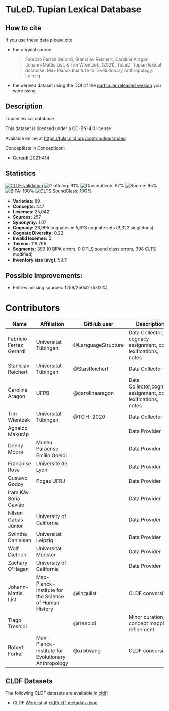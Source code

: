 # TuLeD. Tupían Lexical Database

## How to cite

If you use these data please cite
- the original source
  > Fabrício Ferraz Gerardi, Stanislav Reichert, Carolina Aragon, Johann-Mattis List, & Tim Wientzek. (2021). TuLeD: Tupían lexical database. Max Planck Institute for Evolutionary Anthropology: Leipzig
- the derived dataset using the DOI of the [particular released version](../../releases/) you were using

## Description


Tupían lexical database

This dataset is licensed under a CC-BY-4.0 license

Available online at https://tular.clld.org/contributions/tuled


Conceptlists in Concepticon:
- [Gerardi-2021-414](https://concepticon.clld.org/contributions/Gerardi-2021-414)
## Statistics


[![CLDF validation](https://github.com/LanguageStructure/TuLeD_Data/workflows/CLDF-validation/badge.svg)](https://github.com/LanguageStructure/TuLeD_Data/actions?query=workflow%3ACLDF-validation)
![Glottolog: 91%](https://img.shields.io/badge/Glottolog-91%25-green.svg "Glottolog: 91%")
![Concepticon: 97%](https://img.shields.io/badge/Concepticon-97%25-green.svg "Concepticon: 97%")
![Source: 95%](https://img.shields.io/badge/Source-95%25-green.svg "Source: 95%")
![BIPA: 100%](https://img.shields.io/badge/BIPA-100%25-brightgreen.svg "BIPA: 100%")
![CLTS SoundClass: 100%](https://img.shields.io/badge/CLTS%20SoundClass-100%25-brightgreen.svg "CLTS SoundClass: 100%")

- **Varieties:** 89
- **Concepts:** 447
- **Lexemes:** 25,042
- **Sources:** 257
- **Synonymy:** 1.07
- **Cognacy:** 28,995 cognates in 5,813 cognate sets (3,322 singletons)
- **Cognate Diversity:** 0.22
- **Invalid lexemes:** 0
- **Tokens:** 118,796
- **Segments:** 399 (0 BIPA errors, 0 CTLS sound class errors, 398 CLTS modified)
- **Inventory size (avg):** 59.11

## Possible Improvements:



- Entries missing sources: 1259/25042 (5.03%)

# Contributors

Name | Affiliation | GitHub user | Description | Role
--- | --- | --- | --- | ---
Fabrício Ferraz Gerardi | Universität Tübingen | @LanguageStructure | Data Collector, cognacy assignment, co-lexifications, notes | Author
Stanislav Reichert | Universität Tübingen |@StasReichert | Data Collector | Author
Carolina Aragon | UFPB | @carolinaaragon | Data Collector,cognacy assignment, co-lexifications, notes | Author
Tim Wientzek | Universität Tübingen | @TGH-2020 | Data Collector | Author
Agnaldo Makuráp | | | Data Provider | DataCollector 
Denny Moore | Museu Paraense Emílio Goeldi | | Data Provider | DataCollector
Françoise Rose | Université de Lyon | | Data Provider | DataCollector
Gustavo Godoy | Ppgas UFRJ | | Data Provider | DataCollector
Iram Káv Sona Gavião | | | Data Provider | DataCollector
Nilson Gabas Júnior | University of California | | Data Provider | DataCollector
Swintha Danielsen | Universität Leipzig | | Data Provider | DataCollector
Wolf Dietrich | Universität Münster | | Data Provider | DataCollector
Zachary O'Hagan | University of California | | Data Provider | DataCollector
Johann-Mattis List | Max-Planck-Institute for the Science of Human History | @lingulist | CLDF conversion | Author
Tiago Tresoldi | | @tresoldi | Minor curation, concept mapping refinement | Other
Robert Forkel | Max-Planck-Institute for Evolutionary Anthropology| @xrotwang | CLDF conversion | Author





## CLDF Datasets

The following CLDF datasets are available in [cldf](cldf):

- CLDF [Wordlist](https://github.com/cldf/cldf/tree/master/modules/Wordlist) at [cldf/cldf-metadata.json](cldf/cldf-metadata.json)